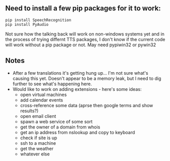 ## Need to install a few pip packages for it to work:

```
pip install SpeechRecognition
pip install PyAudio
```

Not sure how the talking back will work on non-windows systems yet and in the process of trying differnt TTS packages, I don't know if the current code will work without a pip package or not. May need pypiwin32 or pywin32

## Notes
- After a few translations it's getting hung up... I'm not sure what's causing this yet. Doesn't appear to be a memory leak, but I need to dig further to see what's happening here.
- Would like to work on adding extensions - here's some ideas:
    - open virtual machines
    - add calendar events
    - cross-reference some data (aprse then google terms and show results?)
    - open email client
    - spawn a web service of some sort
    - get the owner of a domain from whois
    - get an ip address from nslookup and copy to keyboard
    - check if site is up
    - ssh to a machine
    - get the weather
    - whatever else